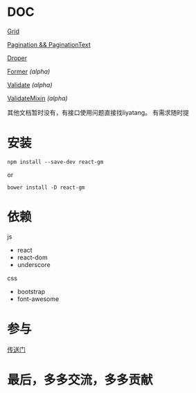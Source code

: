 # DOC

[Grid](https://github.com/gmfe/react-gm/issues/1)

[Pagination && PaginationText](https://github.com/gmfe/react-gm/issues/4)

[Droper](https://github.com/gmfe/react-gm/issues/2)

[Former](https://github.com/gmfe/react-gm/issues/3) *(alpha)*

[Validate](https://github.com/gmfe/react-gm/issues/5) *(alpha)*

[ValidateMixin](https://github.com/gmfe/react-gm/issues/6) *(alpha)*

其他文档暂时没有，有接口使用问题直接找liyatang。
有需求随时提



# 安装
`npm install --save-dev react-gm`

or

`bower install -D react-gm`

# 依赖

js
- react
- react-dom
- underscore

css
- bootstrap
- font-awesome

# 参与
[传送门](./README.dev.md)

# 最后，多多交流，多多贡献

